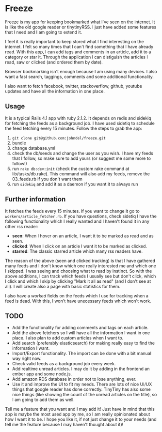# Freeze

Freeze is my app for keeping bookmarked what I've seen on the internet. It is like the old google reader or tinytinyRSS. I just have added some features that I need and I am going to extend it.

I feel it is really important to keep stored what I find interesting on the internet. I felt so many times that I can't find something that I have already read. With this app, I can add tags and comments in an article, add it to a category or star it. Through the application I can distiguish the articles I read, saw or clicked (and ordered them by date).

Browser bookmarking isn't enough because I am using many devices. I also want a fast search, taggings, comments and some additional functionality.

I also want to fetch facebook, twitter, stackoverflow, github, youtube updates and have all the information in one place.

## Usage
It is a typical Rails 4.1 app with ruby 2.1.2. It depends on redis and sidekiq for fetching the feeds as a background job. I have used sidetiq to schedule the feed fetching every 15 minutes. Follow the steps to grab the app:
1. `git clone git@github.com:johndel/freeze.git`
2. bundle
3. change database.yml
4. check the db/seeds and change the user as you wish. I have my feeds that I follow, so make sure to add yours (or suggest me some more to follow!)
5. run `rake db:dev:init` (check the custom rake command at lib/tasks/db.rake). This command will also add my feeds, remove the 03_feeds.rb if you don't want them
6. run `sidekiq` and add it as a daemon if you want it to always run

## Further information
It fetches the feeds every 15 minutes. If you want to change it go to `workers/article_fetcher.rb`. If you have questions, check sidetiq
I have the following functionality which I really wanted and I haven't found it in any other rss reader:
- **seen**: When I hover on an article, I want it to be marked as read and as seen.
- **clicked**: When I click on an article I want it to be marked as clicked.
- **starred**: The classic starred article which many rss readers have.

The reason of the above (seen and clicked tracking) is that I have gathered many feeds and I don't know which one really interested me and which one I skipped. I was seeing and choosing what to read by instinct. So with the above additions, I can track which feeds I usually see but don't click, which I click and which I skip by clicking "Mark it all as read" (and I don't see at all). I will create also a page with basic statistics for them.

I also have a *worked* fields on the feeds which I use for tracking when a feed is dead. With this, I won't have unecessary feeds which won't work.

## TODO
- Add the functionality for adding comments and tags on each article.
- Add the above fetchers so I will have all the information I want in one place. I also plan to add custom articles when I want to.
- Add search (preferably elasticsearch) for making really easy to find the information I want.
- Import/Export functionality. The import can be done with a bit manual way right now.
- Check valid feeds as a background job every week.
- Add realtime unread articles. I may do it by adding in the frontend an ember app and some node.js.
- Add amazon RDS database in order not to lose anything, ever.
- Use it and improve the UI to fit my needs. There are lots of nice UI/UX things that google reader has done correctly. TinyTiny has also some nice things (like showing the count of the unread articles on the title), so I am going to add them as well.

Tell me a feature that you want and I may add it! Just have in mind that this app is maybe the most used app by me, so I am really opinionated about how I want it to be. I hope you like it, if not just change it to your needs (and tell me the feature because I may haven't thought about it)!





